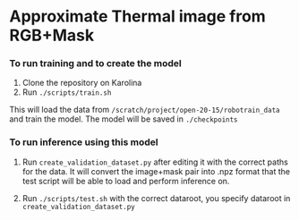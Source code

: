 # Approximate Thermal image from RGB+Mask

### To run training and to create the model

1. Clone the repository on Karolina
2. Run `./scripts/train.sh` 

This will load the data from `/scratch/project/open-20-15/robotrain_data` and train the model.
The model will be saved in `./checkpoints`

### To run inference using this model

1. Run `create_validation_dataset.py` after editing it with the correct paths for the data. It will convert the image+mask pair into .npz format that the test script will be able to load and perform inference on.

2. Run `./scripts/test.sh` with the correct dataroot, you specify dataroot in `create_validation_dataset.py`

